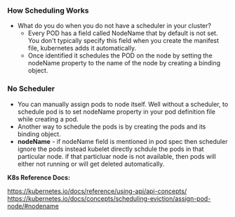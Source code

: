 ### How Scheduling Works
- What do you do when you do not have a scheduler in your cluster?
  - Every POD has a field called NodeName that by default is not set. You don't typically specify this field when you create the manifest file, kubernetes adds it automatically.
  - Once identified it schedules the POD on the node by setting the nodeName property to the name of the node by creating a binding object.
### No Scheduler
- You can manually assign pods to node itself. Well without a scheduler, to schedule pod is to set nodeName property in your pod definition file while creating a pod.
- Another way to schedule the pods is by creating the pods and its binding object.
- **nodeName**  - if nodeName field is mentioned in pod spec then scheduler ignore the pods instead kubelet directly schdule the pods in that particular node. if that particluar node is not available, then pods will either not running or will get deleted automatically.

**K8s Reference Docs:**

https://kubernetes.io/docs/reference/using-api/api-concepts/
https://kubernetes.io/docs/concepts/scheduling-eviction/assign-pod-node/#nodename
